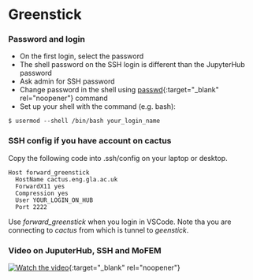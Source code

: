 # Greenstick

### Password and login

- On the first login, select the password
- The shell password on the SSH login is different than the JupyterHub password
- Ask admin for SSH password
- Change password in the shell using [passwd](https://www.computerhope.com/unix/upasswor.htm){:target="_blank" rel="noopener"} command
- Set up your shell with the command (e.g. bash):
```
$ usermod --shell /bin/bash your_login_name
```

### SSH config if you have account on cactus

Copy the following code into .ssh/config on your laptop or desktop.
```
Host forward_greenstick
  HostName cactus.eng.gla.ac.uk
  ForwardX11 yes
  Compression yes
  User YOUR_LOGIN_ON_HUB
  Port 2222
```

Use *forward_greenstick* when you login in VSCode. Note tha you are connecting to *cactus* from which is tunnel to *geenstick*.

### Video on JuputerHub, SSH and MoFEM

[![Watch the video](https://img.youtube.com/vi/xL3J8VHig68/hqdefault.jpg)](https://youtu.be/xL3J8VHig68){:target="_blank" rel="noopener"}

